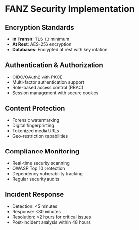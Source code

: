 # FANZ Security Implementation

## Encryption Standards
- **In Transit**: TLS 1.3 minimum
- **At Rest**: AES-256 encryption
- **Databases**: Encrypted at rest with key rotation

## Authentication & Authorization
- OIDC/OAuth2 with PKCE
- Multi-factor authentication support
- Role-based access control (RBAC)
- Session management with secure cookies

## Content Protection
- Forensic watermarking
- Digital fingerprinting
- Tokenized media URLs
- Geo-restriction capabilities

## Compliance Monitoring
- Real-time security scanning
- OWASP Top 10 protection
- Dependency vulnerability tracking
- Regular security audits

## Incident Response
- Detection: <5 minutes
- Response: <30 minutes  
- Resolution: <2 hours for critical issues
- Post-incident analysis within 48 hours
